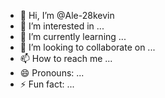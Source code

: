 - 👋 Hi, I’m @Ale-28kevin
- 👀 I’m interested in ...
- 🌱 I’m currently learning ...
- 💞️ I’m looking to collaborate on ...
- 📫 How to reach me ...
- 😄 Pronouns: ...
- ⚡ Fun fact: ...

<!---
Ale-28kevin/Ale-28kevin is a ✨ special ✨ repository because its `README.md` (this file) appears on your GitHub profile.
You can click the Preview link to take a look at your changes.
--->
